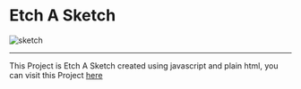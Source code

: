 # Etch A Sketch

![sketch](https://user-images.githubusercontent.com/96872857/227719805-c1baf794-71b5-4f17-a9eb-00ecb798552c.png)

--- 

This Project is  Etch A Sketch created using javascript and plain html, you can visit this Project <a href="https://kingmohbil.github.io/skitch/" target="_blank">here</a>
